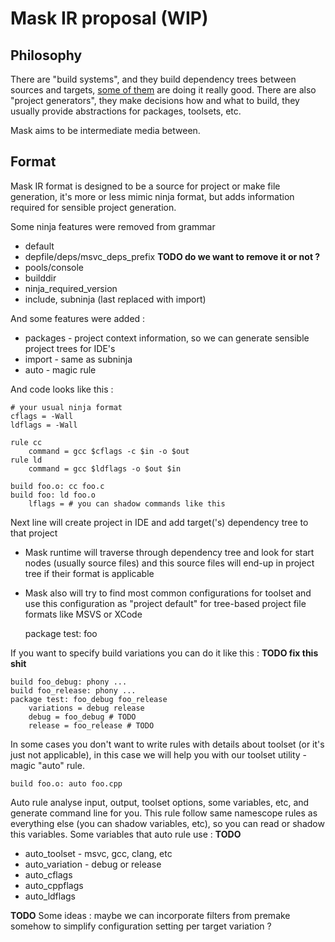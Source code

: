 # Mask IR proposal (WIP)

## Philosophy

There are "build systems", and they build dependency trees between sources and targets,
[some of them](https://martine.github.io/ninja/) are doing it really good.
There are also "project generators", they make decisions how and what to build,
they usually provide abstractions for packages, toolsets, etc.

Mask aims to be intermediate media between.

## Format

Mask IR format is designed to be a source for project or make file generation,
it's more or less mimic ninja format, but adds information required for sensible
project generation.

Some ninja features were removed from grammar
* default
* depfile/deps/msvc_deps_prefix **TODO do we want to remove it or not ?**
* pools/console
* builddir
* ninja_required_version
* include, subninja (last replaced with import)

And some features were added :
* packages - project context information, so we can generate sensible project trees for IDE's
* import - same as subninja
* auto - magic rule

And code looks like this :

	# your usual ninja format
	cflags = -Wall
	ldflags = -Wall

	rule cc
		command = gcc $cflags -c $in -o $out 
	rule ld
		command = gcc $ldflags -o $out $in

	build foo.o: cc foo.c
	build foo: ld foo.o
		lflags = # you can shadow commands like this

Next line will create project in IDE and add target('s) dependency tree to that project
* Mask runtime will traverse through dependency tree and look for start nodes (usually source files)
and this source files will end-up in project tree if their format is applicable
* Mask also will try to find most common configurations for toolset
and use this configuration as "project default" for tree-based project file formats like MSVS or XCode

	package test: foo

If you want to specify build variations you can do it like this : **TODO fix this shit**

	build foo_debug: phony ...
	build foo_release: phony ...
	package test: foo_debug foo_release
		variations = debug release 
		debug = foo_debug # TODO
		release = foo_release # TODO

In some cases you don't want to write rules with details about toolset (or it's just not applicable),
in this case we will help you with our toolset utility - magic "auto" rule.

	build foo.o: auto foo.cpp

Auto rule analyse input, output, toolset options, some variables, etc, and generate command line for you.
This rule follow same namescope rules as everything else (you can shadow variables, etc), so you can read or shadow this variables.
Some variables that auto rule use : **TODO**
* auto_toolset - msvc, gcc, clang, etc
* auto_variation - debug or release
* auto_cflags
* auto_cppflags
* auto_ldflags

**TODO** Some ideas : maybe we can incorporate filters from premake somehow to simplify configuration setting per target variation ?
